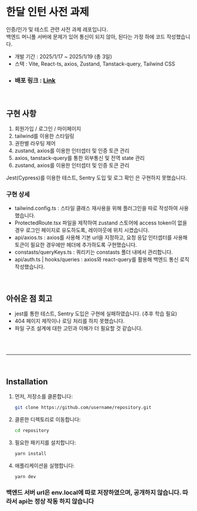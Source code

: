 # 한달 인턴 사전 과제

인증/인가 및 테스트 관련 사전 과제 레포입니다. <br/>
백엔드 머니풀 서버에 문제가 있어 통신이 되지 않아, 된다는 가정 하에 코드 작성했습니다. 
- 개발 기간 : 2025/1/17 ~ 2025/1/19 (총 3일)
- 스택 : Vite, React-ts, axios, Zustand, Tanstack-query, Tailwind CSS
- ### 배포 링크 : [Link](https://fe-internship-task.vercel.app/)

 <br/>

## 구현 사항

1. 회원가입 / 로그인 / 마이페이지
2. tailwind를 이용한 스타일링 
3. 권한별 라우팅 제어 
4. zustand, axios를 이용한 인터셉터 및 인증 토큰 관리 
5. axios, tanstack-query를 통한 외부통신 및 전역 state 관리
6. zustand, axios를 이용한 인터셉터 및 인증 토큰 관리 

Jest(Cypress)를 이용한 테스트, Sentry 도입 및 로그 확인 은 구현하지 못했습니다.

### 구현 상세

- tailwind.config.ts : 스타일 클래스 재사용을 위해 플러그인을 따로 작성하여 사용했습니다.
- ProtectedRoute.tsx 파일을 제작하여 zustand 스토어에 access token이 없을 경우 로그인 페이지로 유도하도록, 레이아웃에 위치 시켰습니다.
- api/axios.ts : axios를 사용해 기본 url을 지정하고, 요청 응답 인터셉터를 사용해 토큰이 필요한 경우에만 헤더에 추가하도록 구현했습니다.
- constasts/queryKeys.ts : 쿼리키는 constasts 폴더 내에서 관리합니다.
- api/auth.ts | hooks/queries : axios와 react-query를 활용해 백엔드 통신 로직 작성했습니다.

<br/>

## 아쉬운 점 회고

- jest를 통한 테스트, Sentry 도입은 구현에 실패하였습니다. (추후 학습 필요)
- 404 페이지 제작이나 로딩 처리를 하지 못했습니다.
- 파일 구조 설계에 대한 고민과 이해가 더 필요할 것 같습니다.

<br/>
<br/>
<hr/>
<br/>

## Installation

1. 먼저, 저장소를 클론합니다:
   ```bash
   git clone https://github.com/username/repository.git
2. 클론한 디렉토리로 이동합니다:
   ```bash
   cd repository
3. 필요한 패키지를 설치합니다:
   ```bash
   yarn install
4. 애플리케이션을 실행합니다:
   ```bash
   yarn dev

### 백엔드 서버 url은 env.local에 따로 저장하였으며, 공개하지 않습니다. 따라서 api는 정상 작동 하지 않습니다


